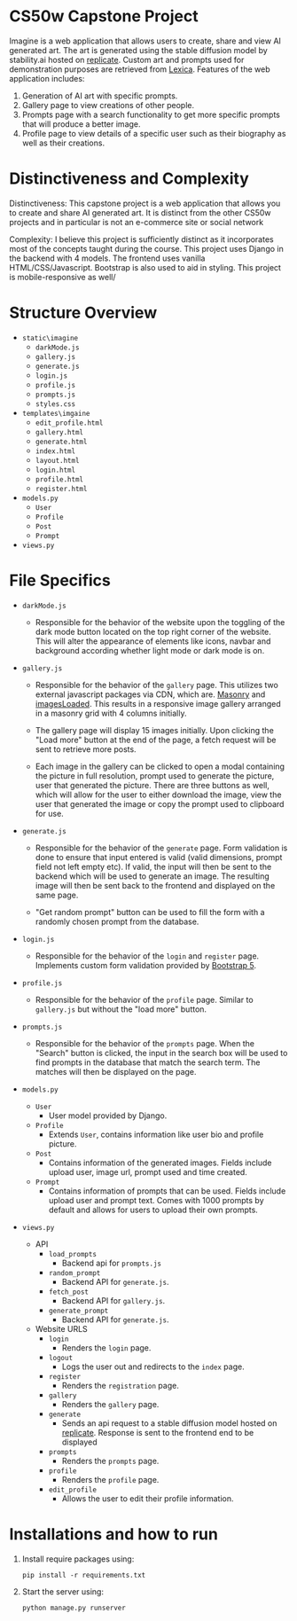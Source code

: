 # CS50w Capstone Project

Imagine is a web application that allows users to create, share and view AI generated art. The art is generated using the stable diffusion model by stability.ai hosted on [replicate](https://replicate.com/stability-ai/stable-diffusion). Custom art and prompts used for demonstration purposes are retrieved from [Lexica](https://lexica.art/). Features of the web application includes:

1. Generation of AI art with specific prompts.
2. Gallery page to view creations of other people.
3. Prompts page with a search functionality to get more specific prompts that will produce a better image.
4. Profile page to view details of a specific user such as their biography as well as their creations.

# Distinctiveness and Complexity

Distinctiveness: This capstone project is a web application that allows you to create and share AI generated art. It is distinct from the other CS50w projects and in particular is not an e-commerce site or social network

Complexity: I believe this project is sufficiently distinct as it incorporates most of the concepts taught during the course. This project uses Django in the backend with 4 models. The frontend uses vanilla HTML/CSS/Javascript. Bootstrap is also used to aid in styling. This project is mobile-responsive as well/

# Structure Overview

- `static\imagine`
  - `darkMode.js`
  - `gallery.js`
  - `generate.js`
  - `login.js`
  - `profile.js`
  - `prompts.js`
  - `styles.css`
- `templates\imgaine`
  - `edit_profile.html`
  - `gallery.html`
  - `generate.html`
  - `index.html`
  - `layout.html`
  - `login.html`
  - `profile.html`
  - `register.html`
- `models.py`
  - `User`
  - `Profile`
  - `Post`
  - `Prompt`
- `views.py`

# File Specifics

- `darkMode.js`
  - Responsible for the behavior of the website upon the toggling of the dark mode button located on the top right corner of the website. This will alter the appearance of elements like icons, navbar and background according whether light mode or dark mode is on.
- `gallery.js`

  - Responsible for the behavior of the `gallery` page. This utilizes two external javascript packages via CDN, which are. [Masonry](https://masonry.desandro.com/) and [imagesLoaded](https://imagesloaded.desandro.com/). This results in a responsive image gallery arranged in a masonry grid with 4 columns initially.

  - The gallery page will display 15 images initially. Upon clicking the "Load more" button at the end of the page, a fetch request will be sent to retrieve more posts.

  - Each image in the gallery can be clicked to open a modal containing the picture in full resolution, prompt used to generate the picture, user that generated the picture. There are three buttons as well, which will allow for the user to either download the image, view the user that generated the image or copy the prompt used to clipboard for use.

- `generate.js`

  - Responsible for the behavior of the `generate` page. Form validation is done to ensure that input entered is valid (valid dimensions, prompt field not left empty etc). If valid, the input will then be sent to the backend which will be used to generate an image. The resulting image will then be sent back to the frontend and displayed on the same page.

  - "Get random prompt" button can be used to fill the form with a randomly chosen prompt from the database.

- `login.js`

  - Responsible for the behavior of the `login` and `register` page. Implements custom form validation provided by [Bootstrap 5](https://getbootstrap.com/docs/5.3/forms/validation/).

- `profile.js`

  - Responsible for the behavior of the `profile` page. Similar to `gallery.js` but without the "load more" button.

- `prompts.js`

  - Responsible for the behavior of the `prompts` page. When the "Search" button is clicked, the input in the search box will be used to find prompts in the database that match the search term. The matches will then be displayed on the page.

- `models.py`

  - `User`
    - User model provided by Django.
  - `Profile`
    - Extends `User`, contains information like user bio and profile picture.
  - `Post`
    - Contains information of the generated images. Fields include upload user, image url, prompt used and time created.
  - `Prompt`
    - Contains information of prompts that can be used. Fields include upload user and prompt text. Comes with 1000 prompts by default and allows for users to upload their own prompts.

- `views.py`
  - API
    - `load_prompts`
      - Backend api for `prompts.js`
    - `random_prompt`
      - Backend API for `generate.js`.
    - `fetch_post`
      - Backend API for `gallery.js`.
    - `generate_prompt`
      - Backend API for `generate.js`.
  - Website URLS
    - `login`
      - Renders the `login` page.
    - `logout`
      - Logs the user out and redirects to the `index` page.
    - `register`
      - Renders the `registration` page.
    - `gallery`
      - Renders the `gallery` page.
    - `generate`
      - Sends an api request to a stable diffusion model hosted on [replicate](https://replicate.com/stability-ai/stable-diffusion). Response is sent to the frontend end to be displayed
    - `prompts`
      - Renders the `prompts` page.
    - `profile`
      - Renders the `profile` page.
    - `edit_profile`
      - Allows the user to edit their profile information.

# Installations and how to run

1. Install require packages using:

   `pip install -r requirements.txt`

2. Start the server using:

   `python manage.py runserver`
